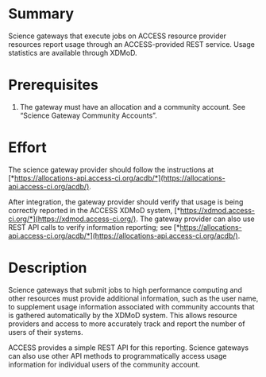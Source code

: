 # Summary

Science gateways that execute jobs on ACCESS resource provider resources report usage through an ACCESS-provided REST service. Usage statistics are available through XDMoD.

# Prerequisites

1.  The gateway must have an allocation and a community account. See “Science Gateway Community Accounts”.

# Effort

The science gateway provider should follow the instructions at [*https://allocations-api.access-ci.org/acdb/*](https://allocations-api.access-ci.org/acdb/).

After integration, the gateway provider should verify that usage is being correctly reported in the ACCESS XDMoD system, [*https://xdmod.access-ci.org/*](https://xdmod.access-ci.org/). The gateway provider can also use REST API calls to verify information reporting; see [*https://allocations-api.access-ci.org/acdb/*](https://allocations-api.access-ci.org/acdb/).

# Description

Science gateways that submit jobs to high performance computing and other resources must provide additional information, such as the user name, to supplement usage information associated with community accounts that is gathered automatically by the XDMoD system. This allows resource providers and access to more accurately track and report the number of users of their systems.

ACCESS provides a simple REST API for this reporting. Science gateways can also use other API methods to programmatically access usage information for individual users of the community account.
